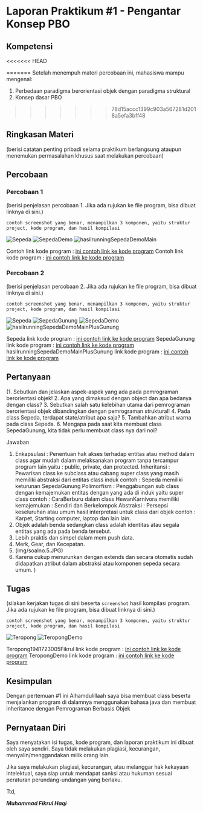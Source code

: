 # Laporan Praktikum #1 - Pengantar Konsep PBO

## Kompetensi

<<<<<<< HEAD

=======
Setelah menempuh materi percobaan ini, mahasiswa mampu mengenal: 
1. Perbedaan paradigma berorientasi objek dengan paradigma struktural 
2. Konsep dasar PBO 
>>>>>>> 78d15accc1399c903a567281d2018a5efa3bff48

## Ringkasan Materi

(berisi catatan penting pribadi selama praktikum berlangsung ataupun menemukan permasalahan khusus saat melakukan percobaan)

## Percobaan

### Percobaan 1

(berisi penjelasan percobaan 1. Jika ada rujukan ke file program, bisa dibuat linknya di sini.)

`contoh screenshot yang benar, menampilkan 3 komponen, yaitu struktur project, kode program, dan hasil kompilasi`

![Sepeda](img/Sepeda1941723005Fikrul.JPG)
![SepedaDemo](img/SepedaDemoMain.JPG)
![hasilrunningSepedaDemoMain](img/hasilrunningSepedaDemo.JPG)

Contoh link kode program : [ini contoh link ke kode program](../../src/1_Pengantar_Konsep_PBO/Sepeda1941723005Fikrul.java)
Contoh link kode program : [ini contoh link ke kode program](../../src/1_Pengantar_Konsep_PBO/SepedaDemoMain.java)

### Percobaan 2

(berisi penjelasan percobaan 2. Jika ada rujukan ke file program, bisa dibuat linknya di sini.)

`contoh screenshot yang benar, menampilkan 3 komponen, yaitu struktur project, kode program, dan hasil kompilasi`

![Sepeda](img/Sepeda1941723005Fikrul.JPG)
![SepedaGunung](img/SepedaGunung.JPG)
![SepedaDemo](img/SepedaDemoMainPlusGunung.JPG)
![hasilrunningSepedaDemoMainPlusGunung](img/hasilrunningSepedaDemoMainPlusSepedaGunung.JPG)

Sepeda link kode program : [ini contoh link ke kode program](../../src/1_Pengantar_Konsep_PBO/Sepeda1941723005Fikrul.java)
SepedaGunung link kode program : [ini contoh link ke kode program](../../src/1_Pengantar_Konsep_PBO/SepedaGunung.java)
hasilrunningSepedaDemoMainPlusGunung link kode program : [ini contoh link ke kode program](../../src/1_Pengantar_Konsep_PBO/SepedaDemoMainPlusGunung.java)

## Pertanyaan

(1. Sebutkan dan jelaskan aspek-aspek yang ada pada pemrograman berorientasi objek!
 2. Apa yang dimaksud dengan object dan apa bedanya dengan class? 
 3. Sebutkan salah satu kelebihan utama dari pemrograman berorientasi objek dibandingkan dengan pemrograman struktural!
 4. Pada class Sepeda, terdapat state/atribut apa saja? 
 5. Tambahkan atribut warna pada class Sepeda.
 6. Mengapa pada saat kita membuat class SepedaGunung, kita tidak perlu membuat class nya dari nol? 
 
 Jawaban
 
 1. Enkapsulasi : Penentuan hak akses terhadap entitas atau method dalam class agar mudah dalam melaksanakan program tanpa tercampur program lain yaitu : public, private, dan protected.
	Inheritansi : Pewarisan class ke subclass atau cabang super class yang masih memiliki abstraksi dari entitas class induk contoh : Sepeda memiliki keturunan SepedaGunung 
	Polimorfism : Penggabungan sub class dengan kemajemukan entitas dengan yang ada di induk yaitu super class contoh : CaraBerburu dalam class HewanKarnivora memiliki kemajemukan : Sendiri dan Berkelompok
	Abstraksi : Persepsi keseluruhan atau umum hasil interpretasi untuk class dari objek contoh : Karpet, Starting computer, laptop dan lain lain.
 2. Objek adalah benda sedangkan class adalah identitas atau segala entitas yang ada pada benda tersebut.
 3. Lebih praktis dan simpel dalam mem push data.
 4. Merk, Gear, dan Kecepatan.
 5. (img/soalno.5.JPG)
 6. Karena cukup menurunkan dengan extends dan secara otomatis sudah didapatkan atribut dalam abstraksi atau komponen sepeda secara umum. 
)
## Tugas

(silakan kerjakan tugas di sini beserta `screenshot` hasil kompilasi program. Jika ada rujukan ke file program, bisa dibuat linknya di sini.)

`contoh screenshot yang benar, menampilkan 3 komponen, yaitu struktur project, kode program, dan hasil kompilasi`

![Teropong](img/Teropong1941723005Fikrul.JPG)
![TeropongDemo](laporan-praktikum-pbo/docs/1_Pengantar_Konsep_PBO/img/TeropongDemo.JPG)

Teropong1941723005Fikrul link kode program : [ini contoh link ke kode program](../../src/1_Pengantar_Konsep_PBO/Teropong1941723005Fikrul.java)
TeropongDemo link kode program : [ini contoh link ke kode program](../../src/1_Pengantar_Konsep_PBO/TeropongDemo.java)

## Kesimpulan

Dengan pertemuan #1 ini Alhamdulillaah saya bisa membuat class beserta menjalankan program di dalamnya menggunakan bahasa java dan membuat inheritance dengan Pemrograman Berbasis Objek

## Pernyataan Diri

Saya menyatakan isi tugas, kode program, dan laporan praktikum ini dibuat oleh saya sendiri. Saya tidak melakukan plagiasi, kecurangan, menyalin/menggandakan milik orang lain.

Jika saya melakukan plagiasi, kecurangan, atau melanggar hak kekayaan intelektual, saya siap untuk mendapat sanksi atau hukuman sesuai peraturan perundang-undangan yang berlaku.

Ttd,

***Muhammad Fikrul Haqi***
